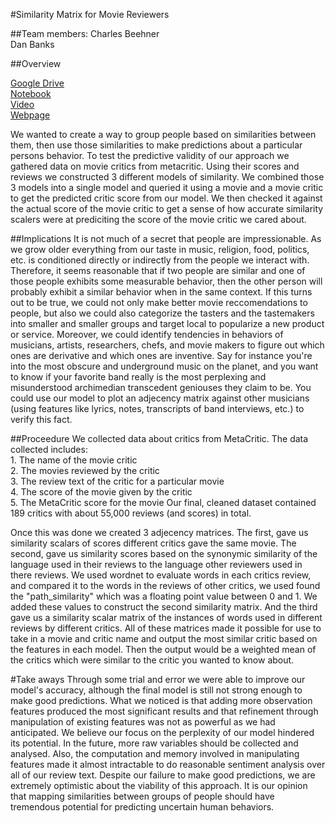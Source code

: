 #Similarity Matrix for Movie Reviewers 

##Team members:
Charles Beehner  
Dan Banks


##Overview

[Google Drive](https://drive.google.com/drive/folders/0B_2e_AVgx5V6WVljNjRpdWhmUVk?usp=sharing)      
[Notebook](https://github.tamu.edu/pages/danbanks15/Mapping-Similarity-to-Make-Predictions/Mapping%20Similarity%20to%20Make%20Predictions.html)    
[Video](https://www.youtube.com/watch?v=rmDODFpM6Js)    
[Webpage](https://github.tamu.edu/pages/danbanks15/Mapping-Similarity-to-Make-Predictions/)   

We wanted to create a way to group people based on similarities between them, then use those similarities to make predictions about a particular persons behavior.
To test the predictive validity of our approach we gathered data on movie critics from metacritic. Using their scores and reviews we constructed 3 different models of similarity. We combined those 3 models into a single model and queried it using a movie and a movie critic to get the predicted critic score from our model. We then checked it against the actual score of the movie critic to get a sense of how accurate similarity scalers were at prediciting the score of the movie critic we cared about.

##Implications
It is not much of a secret that people are impressionable. As we grow older everything from our taste in music, religion, food, politics, etc. is conditioned directly or indirectly from the people we interact with. Therefore, it seems reasonable that if two people are similar and one of those people exhibits some measurable behavior, then the other person will probably exhibit a similar behavior when in the same context. If this turns out to be true, we could not only make better movie reccomendations to people, but also we could also categorize the tasters and the tastemakers into smaller and smaller groups and target local to popularize a new product or service. Moreover, we could identify tendencies in behaviors of musicians, artists, researchers, chefs, and movie makers to figure out which ones are derivative and which ones are inventive. Say for instance you're into the most obscure and underground music on the planet, and you want to know if your favorite band really is the most perplexing and misunderstood archimedian transcedent geniouses they claim to be. You could use our model to plot an adjecency matrix against other musicians (using features like lyrics, notes, transcripts of band interviews, etc.) to verify this fact.

##Proceedure
We collected data about critics from MetaCritic. The data collected includes:   
    1. The name of the movie critic   
    2. The movies reviewed by the critic    
    3. The review text of the critic for a particular movie   
    4. The score of the movie given by the critic   
    5. The MetaCritic score for the movie
Our final, cleaned dataset contained 189 critics with about 55,000 reviews (and scores) in total.

Once this was done we created 3 adjecency matrices. 
The first, gave us similarity scalars of scores different critics gave the same movie. 
The second, gave us similarity scores based on the synonymic similarity of the language used in their reviews to the language other reviewers used in there reviews.
We used wordnet to evaluate words in each critics review, and compared it to the words in the reviews of other critics, we used found the "path_similarity" which was a floating point value between 0 and 1. We added these values to construct the second similarity matrix.
And the third gave us a similarity scalar matrix of the instances of words used in different reviews by different critics. All of these matrices made it possible for use to take in a movie and critic name and output the most similar critic based on the features in each model. Then the output would be a weighted mean of the critics which were similar to the critic you wanted to know about.

#Take aways
Through some trial and error we were able to improve our model's accuracy, although the final model is still not strong enough to make good predictions. What we noticed is that adding more observation features produced the most significant results and that refinement through manipulation of existing features was not as powerful as we had anticipated. We believe our focus on the perplexity of our model hindered its potential. In the future, more raw variables should be collected and analysed. Also, the computation and memory involved in manipulating features made it almost intractable to do reasonable sentiment analysis over all of our review text. Despite our failure to make good predictions, we are extremely optimistic about the viability of this approach. It is our opinion that mapping similarities between groups of people should have tremendous potential for predicting uncertain human behaviors.
